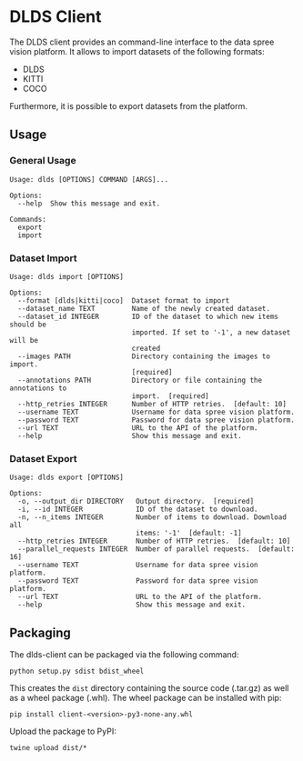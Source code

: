 # DLDS Client
The DLDS client provides an command-line interface to the data spree vision platform. It allows to import datasets of
the following formats:
* DLDS
* KITTI
* COCO

Furthermore, it is possible to export datasets from the platform.

## Usage

### General Usage
```
Usage: dlds [OPTIONS] COMMAND [ARGS]...

Options:
  --help  Show this message and exit.

Commands:
  export
  import
```

### Dataset Import
```
Usage: dlds import [OPTIONS]

Options:
  --format [dlds|kitti|coco]  Dataset format to import
  --dataset_name TEXT         Name of the newly created dataset.
  --dataset_id INTEGER        ID of the dataset to which new items should be
                              imported. If set to '-1', a new dataset will be
                              created
  --images PATH               Directory containing the images to import.
                              [required]
  --annotations PATH          Directory or file containing the annotations to
                              import.  [required]
  --http_retries INTEGER      Number of HTTP retries.  [default: 10]
  --username TEXT             Username for data spree vision platform.
  --password TEXT             Password for data spree vision platform.
  --url TEXT                  URL to the API of the platform.
  --help                      Show this message and exit.
```

### Dataset Export
```
Usage: dlds export [OPTIONS]

Options:
  -o, --output_dir DIRECTORY   Output directory.  [required]
  -i, --id INTEGER             ID of the dataset to download.
  -n, --n_items INTEGER        Number of items to download. Download all
                               items: '-1'  [default: -1]
  --http_retries INTEGER       Number of HTTP retries.  [default: 10]
  --parallel_requests INTEGER  Number of parallel requests.  [default: 16]
  --username TEXT              Username for data spree vision platform.
  --password TEXT              Password for data spree vision platform.
  --url TEXT                   URL to the API of the platform.
  --help                       Show this message and exit.
```

## Packaging
The dlds-client can be packaged via the following command:
```
python setup.py sdist bdist_wheel
```

This creates the `dist` directory containing the source code (.tar.gz) as well as a wheel package (.whl).
The wheel package can be installed with pip:
```
pip install client-<version>-py3-none-any.whl
```

Upload the package to PyPI:
```
twine upload dist/*
```
